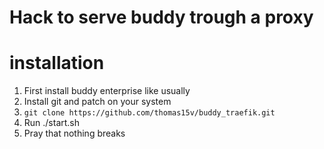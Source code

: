 # Hack to serve buddy trough a proxy

# installation
1. First install buddy enterprise like usually
2. Install git and patch on your system
3. `git clone https://github.com/thomas15v/buddy_traefik.git`
4. Run ./start.sh
5. Pray that nothing breaks